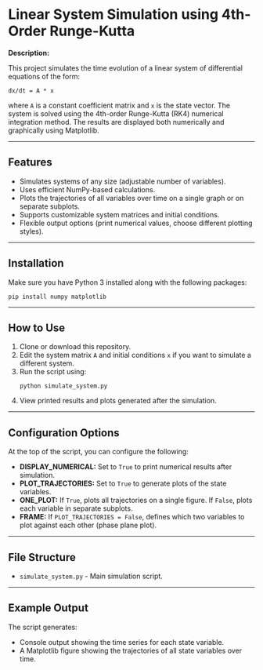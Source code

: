 <!DOCTYPE html>
<html lang="en">
<head>
    <meta charset="UTF-8">

</head>
<body>

<h1>Linear System Simulation using 4th-Order Runge-Kutta</h1>

<p><strong>Description:</strong></p>
<p>This project simulates the time evolution of a linear system of differential equations of the form:</p>

<pre><code>dx/dt = A * x</code></pre>

<p>where <code>A</code> is a constant coefficient matrix and <code>x</code> is the state vector. The system is solved using the 4th-order Runge-Kutta (RK4) numerical integration method. The results are displayed both numerically and graphically using Matplotlib.</p>

<hr>

<h2>Features</h2>
<ul>
    <li>Simulates systems of any size (adjustable number of variables).</li>
    <li>Uses efficient NumPy-based calculations.</li>
    <li>Plots the trajectories of all variables over time on a single graph or on separate subplots.</li>
    <li>Supports customizable system matrices and initial conditions.</li>
    <li>Flexible output options (print numerical values, choose different plotting styles).</li>
</ul>

<hr>

<h2>Installation</h2>
<p>Make sure you have Python 3 installed along with the following packages:</p>
<pre><code>pip install numpy matplotlib</code></pre>

<hr>

<h2>How to Use</h2>
<ol>
    <li>Clone or download this repository.</li>
    <li>Edit the system matrix <code>A</code> and initial conditions <code>x</code> if you want to simulate a different system.</li>
    <li>Run the script using:</li>
    <pre><code>python simulate_system.py</code></pre>
    <li>View printed results and plots generated after the simulation.</li>
</ol>

<hr>

<h2>Configuration Options</h2>
<p>At the top of the script, you can configure the following:</p>
<ul>
    <li><strong>DISPLAY_NUMERICAL:</strong> Set to <code>True</code> to print numerical results after simulation.</li>
    <li><strong>PLOT_TRAJECTORIES:</strong> Set to <code>True</code> to generate plots of the state variables.</li>
    <li><strong>ONE_PLOT:</strong> If <code>True</code>, plots all trajectories on a single figure. If <code>False</code>, plots each variable in separate subplots.</li>
    <li><strong>FRAME:</strong> If <code>PLOT_TRAJECTORIES = False</code>, defines which two variables to plot against each other (phase plane plot).</li>
</ul>

<hr>

<h2>File Structure</h2>
<ul>
    <li><code>simulate_system.py</code> - Main simulation script.</li>
</ul>

<hr>

<h2>Example Output</h2>
<p>The script generates:</p>
<ul>
    <li>Console output showing the time series for each state variable.</li>
    <li>A Matplotlib figure showing the trajectories of all state variables over time.</li>
</ul>


</body>
</html>
